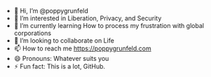 - 👋 Hi, I’m @poppygrunfeld
- 👀 I’m interested in Liberation, Privacy, and Security
- 🌱 I’m currently learning How to process my frustration with global corporations
- 💞️ I’m looking to collaborate on Life
- 📫 How to reach me https://poppygrunfeld.com
- 😄 Pronouns: Whatever suits you
- ⚡ Fun fact: This is a lot, GitHub.

<!---
poppygrunfeld/poppygrunfeld is a ✨ special ✨ repository because its `README.md` (this file) appears on your GitHub profile.
You can click the Preview link to take a look at your changes.
--->
